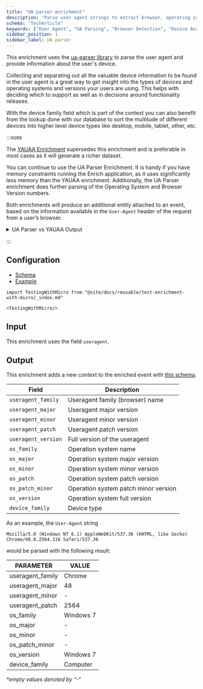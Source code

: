 ```yaml
---
title: "UA parser enrichment"
description: "Parse user agent strings to extract browser, operating system, and device information for behavioral analysis."
schema: "TechArticle"
keywords: ["User Agent", "UA Parsing", "Browser Detection", "Device Analysis", "Browser Intelligence", "Agent Parser"]
sidebar_position: 1
sidebar_label: UA parser 
---
```


This enrichment uses the [ua-parser library](https://github.com/ua-parser/uap-core/) to parse the user agent and provide information about the user's device.

Collecting and separating out all the valuable device information to be found in the user agent is a great way to get insight into the types of devices and operating systems and versions your users are using. This helps with deciding which to support as well as in decisions around functionality releases.

With the device family field which is part of the context you can also benefit from the lookup done with our database to sort the multitude of different devices into higher level device types like desktop, mobile, tablet, other, etc.

:::note

The [YAUAA Enrichment](../yauaa-enrichment/index.md) supersedes this enrichment and is preferable in most cases as it will generate a richer dataset. 

You can continue to use the UA Parser Enrichment. It is handy if you have memory constraints running the Enrich application, as it uses significantly less memory than the YAUAA enrichment. Additionally, the UA Parser enrichment does further parsing of the Operating System and Browser Version numbers.

Both enrichments will produce an additional entity attached to an event, based on the information available in the `User-Agent` header of the request from a user’s browser.

<details>

<summary>UA Parser vs YAUAA Output</summary>

| UA Parser Field  | YAUAA Field                                 | Example (Firefox 106 on Mac OS X)       |
|-------------------|----------------------------------------------|-----------------------------------------|
| device_family     | deviceClass                                  | Desktop                                 |
| ❌                | deviceName                                   | Apple Macintosh                         |
| ❌                | deviceBrand                                  | Apple                                   |
| ❌                | deviceCpu                                    | Intel                                   |
| ❌                | deviceCpuBits                                | 32                                      |
| ❌                | deviceFirmwareVersion                        |                                         |
| ❌                | deviceVersion                                |                                         |
| ❌                | operatingSystemClass                         | Desktop                                 |
| os_family         | operatingSystemName                          | Mac OS X                                |
| os_version        | operatingSystemVersion                       | 10.15                                   |
| os_major          | operatingSystemVersionMajor                  | 10                                      |
| os_minor          | ❌                                           | 15                                      |
| os_patch          | ❌                                           |                                         |
| os_patch_minor    | operatingSystemVersionBuild                  |                                         |
| ❌                | operatingSystemNameVersion                   | Mac OS X 10.15                          |
| ❌                | operatingSystemNameVersionMajor              | Mac OS X 10                             |
| ❌                | layoutEngineClass                            | Browser                                 |
| ❌                | layoutEngineName                             | Gecko                                   |
| ❌                | layoutEngineVersion                          | Gecko 106.0                             |
| ❌                | layoutEngineVersionMajor                     | Gecko 106                               |
| ❌                | layoutEngineNameVersion                      | 106.0                                   |
| ❌                | layoutEngineNameVersionMajor                 | 106                                     |
| ❌                | layoutEngineBuild                            | 20100101                                |
| ❌                | agentClass                                   | Browser                                 |
| useragent_family  | agentName                                    | Firefox                                 |
| useragent_version | agentVersion                                 | 106.0                                   |
| useragent_major   | agentVersionMajor                            | 106                                     |
| useragent_minor   | ❌                                           | 0                                       |
| useragent_patch   | ❌                                           |                                         |
| ❌                | agentNameVersion                             | Firefox 106.0                           |
| ❌                | agentNameVersionMajor                        | Firefox 106                             |
| ❌                | agentBuild                                   |                                         |
| ❌                | agentLanguage                                |                                         |
| ❌                | agentLanguageCode                            |                                         |
| ❌                | agentInformationEmail                        |                                         |
| ❌                | agentInformationUrl                          |                                         |
| ❌                | agentSecurity                                |                                         |
| ❌                | agentUuid                                    |                                         |
| ❌                | webviewAppName                               |                                         |
| ❌                | webviewAppVersion                            |                                         |
| ❌                | webviewAppVersionMajor                       |                                         |
| ❌                | webviewAppNameVersionMajor                   |                                         |
| ❌                | facebookCarrier                              |                                         |
| ❌                | facebookDeviceClass                          |                                         |
| ❌                | facebookDeviceName                           |                                         |
| ❌                | facebookDeviceVersion                        |                                         |
| ❌                | facebookFBOP                                 |                                         |
| ❌                | facebookFBSS                                 |                                         |
| ❌                | facebookOperatingSystemName                  |                                         |
| ❌                | facebookOperatingSystemVersion               |                                         |
| ❌                | anonymized                                   |                                         |
| ❌                | hackerAttackVector                           |                                         |
| ❌                | hackerToolkit                                |                                         |
| ❌                | koboAffiliate                                |                                         |
| ❌                | koboPlatformId                               |                                         |
| ❌                | iECompatibilityVersion                       |                                         |
| ❌                | iECompatibilityVersionMajor                  |                                         |
| ❌                | iECompatibilityNameVersion                   |                                         |
| ❌                | iECompatibilityNameVersionMajor              |                                         |
| ❌                | carrier                                      |                                         |
| ❌                | gSAInstallationID                            |                                         |
| ❌                | networkType                                  |                                         |

</details>

:::

## Configuration

- [Schema](https://github.com/snowplow/iglu-central/blob/master/schemas/com.snowplowanalytics.snowplow/ua_parser_config/jsonschema/1-0-1)
- [Example](https://github.com/snowplow/enrich/blob/master/config/enrichments/ua_parser_config.json)

```mdx-code-block
import TestingWithMicro from "@site/docs/reusable/test-enrichment-with-micro/_index.md"

<TestingWithMicro/>
```

## Input

This enrichment uses the field `useragent`.

## Output

This enrichment adds a new context to the enriched event with [this schema](https://github.com/snowplow/iglu-central/blob/master/schemas/com.snowplowanalytics.snowplow/ua_parser_context/jsonschema/1-0-0).

| Field               | Description                          |
|---------------------|--------------------------------------|
| `useragent_family`  | Useragent family (browser) name      |
| `useragent_major`   | Useragent major version              |
| `useragent_minor`   | Useragent minor version              |
| `useragent_patch`   | Useragent patch version              |
| `useragent_version` | Full version of the useragent        |
| `os_family`         | Operation system name                |
| `os_major`          | Operation system major version       |
| `os_minor`          | Operation system minor version       |
| `os_patch`          | Operation system patch version       |
| `os_patch_minor`    | Operation system patch minor version |
| `os_version`        | Operation system full version        |
| `device_family`     | Device type                          |

As an example, the `User-Agent` string

```text
Mozilla/5.0 (Windows NT 6.1) AppleWebKit/537.36 (KHTML, like Gecko) Chrome/48.0.2564.116 Safari/537.36
```

would be parsed with the following result:

| PARAMETER        | VALUE     |
|------------------|-----------|
| useragent_family | Chrome    |
| useragent_major  | 48        |
| useragent_minor  | \-        |
| useragent_patch  | 2564      |
| os_family        | Windows 7 |
| os_major         | \-        |
| os_minor         | \-        |
| os_patch_minor   | \-        |
| os_version       | Windows 7 |
| device_family    | Computer  |

_\*empty values denoted by “-“_
